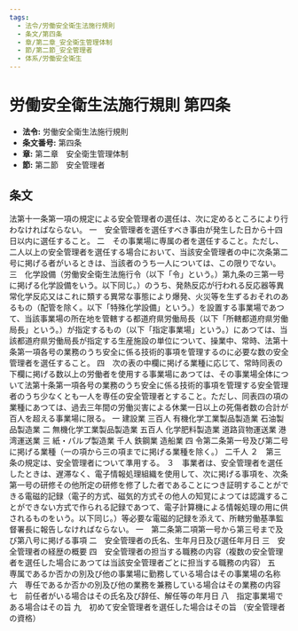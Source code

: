 ```yaml
---
tags:
  - 法令/労働安全衛生法施行規則
  - 条文/第四条
  - 章/第二章_安全衛生管理体制
  - 節/第二節_安全管理者
  - 体系/労働安全衛生
---
```

# 労働安全衛生法施行規則 第四条

- **法令:** 労働安全衛生法施行規則
- **条文番号:** 第四条
- **章:** 第二章　安全衛生管理体制
- **節:** 第二節　安全管理者

## 条文
法第十一条第一項の規定による安全管理者の選任は、次に定めるところにより行わなければならない。
一　安全管理者を選任すべき事由が発生した日から十四日以内に選任すること。
二　その事業場に専属の者を選任すること。ただし、二人以上の安全管理者を選任する場合において、当該安全管理者の中に次条第二号に掲げる者がいるときは、当該者のうち一人については、この限りでない。
三　化学設備（労働安全衛生法施行令（以下「令」という。）第九条の三第一号に掲げる化学設備をいう。以下同じ。）のうち、発熱反応が行われる反応器等異常化学反応又はこれに類する異常な事態により爆発、火災等を生ずるおそれのあるもの（配管を除く。以下「特殊化学設備」という。）を設置する事業場であつて、当該事業場の所在地を管轄する都道府県労働局長（以下「所轄都道府県労働局長」という。）が指定するもの（以下「指定事業場」という。）にあつては、当該都道府県労働局長が指定する生産施設の単位について、操業中、常時、法第十条第一項各号の業務のうち安全に係る技術的事項を管理するのに必要な数の安全管理者を選任すること。
四　次の表の中欄に掲げる業種に応じて、常時同表の下欄に掲げる数以上の労働者を使用する事業場にあつては、その事業場全体について法第十条第一項各号の業務のうち安全に係る技術的事項を管理する安全管理者のうち少なくとも一人を専任の安全管理者とすること。ただし、同表四の項の業種にあつては、過去三年間の労働災害による休業一日以上の死傷者数の合計が百人を超える事業場に限る。
一	建設業	三百人
有機化学工業製品製造業
石油製品製造業
二	無機化学工業製品製造業	五百人
化学肥料製造業
道路貨物運送業
港湾運送業
三	紙・パルプ製造業	千人
鉄鋼業
造船業
四	令第二条第一号及び第二号に掲げる業種（一の項から三の項までに掲げる業種を除く。）	二千人
２　第三条の規定は、安全管理者について準用する。
３　事業者は、安全管理者を選任したときは、遅滞なく、電子情報処理組織を使用して、次に掲げる事項を、次条第一号の研修その他所定の研修を修了した者であることにつき証明することができる電磁的記録（電子的方式、磁気的方式その他人の知覚によつては認識することができない方式で作られる記録であつて、電子計算機による情報処理の用に供されるものをいう。以下同じ。）等必要な電磁的記録を添えて、所轄労働基準監督署長に報告しなければならない。
一　第二条第二項第一号から第三号まで及び第八号に掲げる事項
二　安全管理者の氏名、生年月日及び選任年月日
三　安全管理者の経歴の概要
四　安全管理者の担当する職務の内容（複数の安全管理者を選任した場合にあつては当該安全管理者ごとに担当する職務の内容）
五　専属であるか否かの別及び他の事業場に勤務している場合はその事業場の名称
六　専任であるか否かの別及び他の業務を兼務している場合はその業務の内容
七　前任者がいる場合はその氏名及び辞任、解任等の年月日
八　指定事業場である場合はその旨
九　初めて安全管理者を選任した場合はその旨
（安全管理者の資格）

